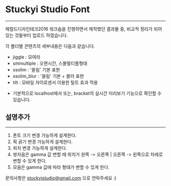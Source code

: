 # Stuckyi Studio Font
---
헤럴드디자인테크2016 워크숍을 진행하면서 제작했던 결과물 중, 비교적 정리가 되어있는 것들부터 업로드 하였습니다.

각 폴더별 콘텐츠의 세부내용은 다음과 같습니다.

- jiggle : 모여라 
- smmultiple : 오랜시간, 스몰멀티플형태
- ssolim : '쏠림' 기본 표현
- ssolim_blur : '쏠림' 기본 + 블러 표현
- tilt : 모바일 자이로센서 이용한 틸트 효과 적용


* 기본적으로 localhost에서 또는, bracket의 실시간 미리보기 기능으로 확인할 수 있습니다.



## 설명추가
---
1. 폰트 크기 변경 가능하게 설계한다.
2. 획 굵기 변경 가능하게 설계한다.
3. 위치 변경 가능하게 설계한다.
4. 쌍자음은 gamma 값 변할 때 위치가 왼쪽 -> 오른쪽 | 오른쪽 -> 왼쪽으로 차례로 변할 수 있게 한다.
5. 모음은 gamma 값에 따라 형태가 변할 수 있게 한다.


문의사항은 stuckyistudio@gmail.com 으로 연락주세요 :)
